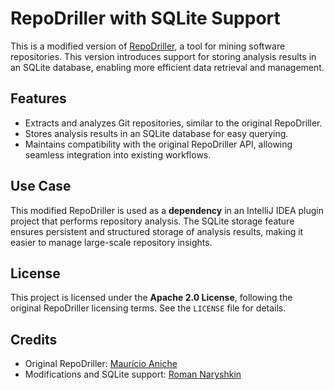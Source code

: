 # RepoDriller with SQLite Support

This is a modified version of [RepoDriller](https://github.com/mauricioaniche/repodriller), a tool for mining software repositories. This version introduces support for storing analysis results in an SQLite database, enabling more efficient data retrieval and management.

## Features

- Extracts and analyzes Git repositories, similar to the original RepoDriller.
- Stores analysis results in an SQLite database for easy querying.
- Maintains compatibility with the original RepoDriller API, allowing seamless integration into existing workflows.

## Use Case

This modified RepoDriller is used as a **dependency** in an IntelliJ IDEA plugin project that performs repository analysis. The SQLite storage feature ensures persistent and structured storage of analysis results, making it easier to manage large-scale repository insights.


## License

This project is licensed under the **Apache 2.0 License**, following the original RepoDriller licensing terms. See the `LICENSE` file for details.

## Credits

- Original RepoDriller: [Maurício Aniche](https://github.com/mauricioaniche/repodriller)
- Modifications and SQLite support: [Roman Naryshkin](https://github.com/tera201)

